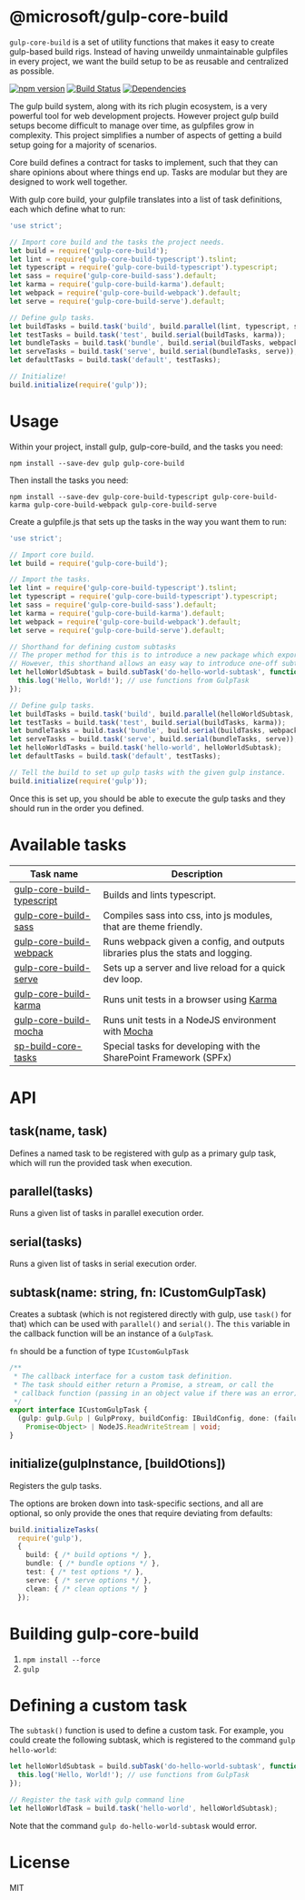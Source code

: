 # @microsoft/gulp-core-build

`gulp-core-build` is a set of utility functions that makes it easy to create gulp-based build rigs. Instead of having unweildy unmaintainable gulpfiles in every project, we want the build setup to be as reusable and centralized as possible.

[![npm version](https://badge.fury.io/js/%40microsoft%2Fgulp-core-build.svg)](https://badge.fury.io/js/%40microsoft%2Fgulp-core-build)
[![Build Status](https://travis-ci.org/Microsoft/gulp-core-build.svg?branch=master)](https://travis-ci.org/Microsoft/gulp-core-build) [![Dependencies](https://david-dm.org/Microsoft/gulp-core-build.svg)](https://david-dm.org/Microsoft/gulp-core-build)

The gulp build system, along with its rich plugin ecosystem, is a very powerful tool for web development projects.
However project gulp build setups become difficult to manage over time, as gulpfiles grow in complexity. This project
simplifies a number of aspects of getting a build setup going for a majority of scenarios.

Core build defines a contract for tasks to implement, such that they can share opinions about where things end up. Tasks are modular but they are designed to work well together.

With gulp core build, your gulpfile translates into a list of task definitions, each which define what to run:

```typescript
'use strict';

// Import core build and the tasks the project needs.
let build = require('gulp-core-build');
let lint = require('gulp-core-build-typescript').tslint;
let typescript = require('gulp-core-build-typescript').typescript;
let sass = require('gulp-core-build-sass').default;
let karma = require('gulp-core-build-karma').default;
let webpack = require('gulp-core-build-webpack').default;
let serve = require('gulp-core-build-serve').default;

// Define gulp tasks.
let buildTasks = build.task('build', build.parallel(lint, typescript, sass));
let testTasks = build.task('test', build.serial(buildTasks, karma));
let bundleTasks = build.task('bundle', build.serial(buildTasks, webpack));
let serveTasks = build.task('serve', build.serial(bundleTasks, serve));
let defaultTasks = build.task('default', testTasks);

// Initialize!
build.initialize(require('gulp'));
```

# Usage

Within your project, install gulp, gulp-core-build, and the tasks you need:

```
npm install --save-dev gulp gulp-core-build
```

Then install the tasks you need:

```
npm install --save-dev gulp-core-build-typescript gulp-core-build-karma gulp-core-build-webpack gulp-core-build-serve

```

Create a gulpfile.js that sets up the tasks in the way you want them to run:

```javascript
'use strict';

// Import core build.
let build = require('gulp-core-build');

// Import the tasks.
let lint = require('gulp-core-build-typescript').tslint;
let typescript = require('gulp-core-build-typescript').typescript;
let sass = require('gulp-core-build-sass').default;
let karma = require('gulp-core-build-karma').default;
let webpack = require('gulp-core-build-webpack').default;
let serve = require('gulp-core-build-serve').default;

// Shorthand for defining custom subtasks
// The proper method for this is to introduce a new package which exports a class that extends GulpTask
// However, this shorthand allows an easy way to introduce one-off subtasks directly in the gulpfile
let helloWorldSubtask = build.subTask('do-hello-world-subtask', function(gulp, buildOptions, done) {
  this.log('Hello, World!'); // use functions from GulpTask
});

// Define gulp tasks.
let buildTasks = build.task('build', build.parallel(helloWorldSubtask, lint, typescript, sass));
let testTasks = build.task('test', build.serial(buildTasks, karma));
let bundleTasks = build.task('bundle', build.serial(buildTasks, webpack));
let serveTasks = build.task('serve', build.serial(bundleTasks, serve));
let helloWorldTasks = build.task('hello-world', helloWorldSubtask);
let defaultTasks = build.task('default', testTasks);

// Tell the build to set up gulp tasks with the given gulp instance.
build.initialize(require('gulp'));
```

Once this is set up, you should be able to execute the gulp tasks and they should run in the order you defined.

# Available tasks

| Task name | Description |
| --------- | ----------- |
| [gulp-core-build-typescript](https://www.npmjs.com/package/@microsoft/gulp-core-build-typescript) | Builds and lints typescript. |
| [gulp-core-build-sass](https://www.npmjs.com/package/@microsoft/gulp-core-build) | Compiles sass into css, into js modules, that are theme friendly. |
| [gulp-core-build-webpack](https://www.npmjs.com/package/@microsoft/gulp-core-build-webpack) | Runs webpack given a config, and outputs libraries plus the stats and logging. |
| [gulp-core-build-serve](https://www.npmjs.com/package/@microsoft/gulp-core-build-serve) | Sets up a server and live reload for a quick dev loop. |
| [gulp-core-build-karma](https://www.npmjs.com/package/@microsoft/gulp-core-build-karma) | Runs unit tests in a browser using [Karma](https://www.npmjs.com/package/karma) |
| [gulp-core-build-mocha](https://www.npmjs.com/package/@microsoft/gulp-core-build-mocha) | Runs unit tests in a NodeJS environment with [Mocha](https://www.npmjs.com/package/mocha) |
| [sp-build-core-tasks](https://www.npmjs.com/package/@microsoft/sp-build-core-tasks) | Special tasks for developing with the SharePoint Framework (SPFx) |

# API

## task(name, task)

Defines a named task to be registered with gulp as a primary gulp task, which will run the provided task when execution.

## parallel(tasks)

Runs a given list of tasks in parallel execution order.

## serial(tasks)

Runs a given list of tasks in serial execution order.

## subtask(name: string, fn: ICustomGulpTask)

Creates a subtask (which is not registered directly with gulp, use `task()` for that) which can be
used with `parallel()` and `serial()`. The `this` variable in the callback function will be an instance of a `GulpTask`.

`fn` should be a function of type `ICustomGulpTask`

```typescript
/**
 * The callback interface for a custom task definition.
 * The task should either return a Promise, a stream, or call the
 * callback function (passing in an object value if there was an error).
 */
export interface ICustomGulpTask {
  (gulp: gulp.Gulp | GulpProxy, buildConfig: IBuildConfig, done: (failure?: Object) => void):
    Promise<Object> | NodeJS.ReadWriteStream | void;
}
```

## initialize(gulpInstance, [buildOtions])

Registers the gulp tasks.

The options are broken down into task-specific sections, and all are optional, so only provide the ones
that require deviating from defaults:

```typescript
build.initializeTasks(
  require('gulp'),
  {
    build: { /* build options */ },
    bundle: { /* bundle options */ },
    test: { /* test options */ },
    serve: { /* serve options */ },
    clean: { /* clean options */ }
  });
```
# Building gulp-core-build
1. ```npm install --force```
2. ```gulp```

# Defining a custom task

The `subtask()` function is used to define a custom task. For example,
you could create the following subtask, which is registered to the command
`gulp hello-world`:

```javascript
let helloWorldSubtask = build.subTask('do-hello-world-subtask', function(gulp, buildOptions, done) {
  this.log('Hello, World!'); // use functions from GulpTask
});

// Register the task with gulp command line
let helloWorldTask = build.task('hello-world', helloWorldSubtask);
```

Note that the command `gulp do-hello-world-subtask` would error.


# License

MIT
